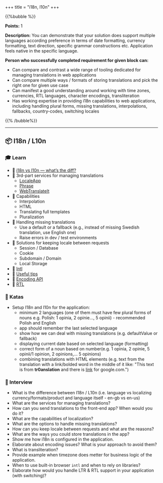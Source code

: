 +++
title = "i18n, l10n"
+++

{{%bubble %}}

**Points:** 1

**Description:** You can demonstrate that your solution does support multiple languages according preference in terms of date formatting, currency formatting, text direction, specific grammar constructions etc. Application feels native in the specific language.

**Person who successfully completed requirement for given block can:** 

- Can compare and contrast a wide range of tooling dedicated for managing translations in web applications
- Can compare multiple ways / formats of storing translations and pick the right one for given use case
- Can manifest a good understanding around working with time zones, currencies, RTL languages, character encodings, transliteration 
- Has working expertise in providing i18n capabilities to web applications, including handling plural forms, missing translations, interpolations, fallbacks, country-codes, switching locales

{{% /bubble%}}

---

## 📦 I18n / L10n

### 🎓 Learn

- 📗 [i18n vs l10n — what’s the diff?](https://blog.mozilla.org/l10n/2011/12/14/i18n-vs-l10n-whats-the-diff)
- 📗 3rd-part services for managing translations
  - [LocaleApp](https://www.localeapp.com/)
  - [Phrase](https://phrase.com/)
  - [WebTranslateIt](https://webtranslateit.com/)
- 📗 Capabilities
  - Interpolation
  - HTML
  - Translating full templates
  - Pluralization
- 📗 Handling missing translations
  - Use a default or a fallback (e.g., instead of missing Swedish translation, use English one)
  - Raise errors in dev / test environments
- 📗 Solutions for keeping locale between requests
  - Session / Database
  - Cookie
  - Subdomain / Domain
  - Local Storage
- 📗 [Intl](https://developer.mozilla.org/en-US/docs/Web/JavaScript/Reference/Global_Objects/Intl)
- 📗 [Useful tips](https://developers.google.com/international/)
- 📗 [Encoding API](https://developer.mozilla.org/en-US/docs/Web/API/Encoding_API)
- 📗 [RTL](https://www.w3.org/International/questions/qa-html-dir)

### 📝 Katas

- Setup I18n and l10n for the application:
  - minimum 2 languages (one of them must have few plural forms of nouns e.g. Polish: 1 opinia, 2 opinie..., 5 opinii) - recommended Polish and English
  - app should remember the last selected language
  - show how we can deal with missing translations (e.g. defaultValue or fallback)
  - displaying current date based on selected language (formatting)
  - correct form of a noun based on number(e.g. 1 opinia, 2 opinie, 5 opinii/1 opinion, 2 opinions,... 5 opinions) 
  - combining translations with HTML elements (e.g. text from the translation with a link/bolded word in the middle of it like: "This text is from **tr0anslation** and there is [link](https://google.com) for google.com.")

### 🎤 Interview

- What is the difference between I18n / L10n (i.e. language vs localizing currency/formats/product and language itself - en-gb vs en-us)
- What are the services for managing translations?
- How can you send translations to the front-end app? When would you do it?
- What are the capabilities of localization?
- What are the options to handle missing translations?
- How can you keep locale between requests and what are the reasons?
- What are the ways you could store translations in the app?
- Show me how i18n is configured in the application.
- Elaborate about encoding issues? What is your approach to avoid them?
- What is transliteration?
- Provide example when timezone does metter for business logic of the application.
- When to use built-in browser `intl` and when to rely on libraries?
- Elaborate how would you handle LTR & RTL support in your application (with switching)?

